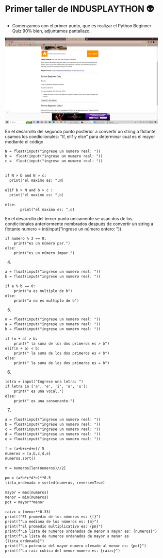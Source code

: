 # Primer taller de INDUSPLAYTHON 👽



+ Comenzamos con el primer punto, que es realizar el Python Beginner Quiz 90% bien, adjuntamos pantallazo.
  
![](https://raw.githubusercontent.com/nisaespa/Taller1/main/punto1quizpython.jpg)

En el desarrollo del segundo punto posterior a convertir un string a flotante, usamos los condiciionales: "If, elif y else" para determinar cual es el mayor mediante el código
```
N = float(input("ingrese un numero real: "))
b =  float(input("ingrese un numero real: "))
c =  float(input("ingrese un numero real: "))


if N > b and N > c:
  print("el maximo es: ",N)
 
elif b > N and b > c :
  print("el maximo es: ",b)
  
else:
       print("el maximo es: ",c)
```
En el desarrollo del tercer punto unicamente se usan dos de los condiciionales anteriormente nombrados después de convertir un string a flotante
numero = int(input("Ingrese un número entero: "))

```
if numero % 2 == 0:
    print("es un número par.")
else:
    print("es un número impar.")

```

4.
```
a = float(input("ingrese un numero real: "))
b = float(input("ingrese un numero real: "))

if a % b == 0:
    print("a es multiplo de b")
else: 
    print("a no es multiplo de b")
```

5. 
```
n = float(input("ingrese un numero real: "))
a = float(input("ingrese un numero real: "))
b = float(input("ingrese un numero real: "))

if (n + a) > b:
    print(" la suma de los dos primeros es > b")
elif(n + a) < b:
    print(" la suma de los dos primeros es < b")     
else:
    print(" la suma de los dos primeros es = b")
```

6.
```
letra = input("Ingrese una letra: ")
if letra in ['a', 'e', 'i', 'o', 'u']:
    print(" es una vocal.")
else:
    print(" es una consonante.")
```

7.
```
a = float(input("ingrese un numero real: "))
b = float(input("ingrese un numero real: "))
c = float(input("ingrese un numero real: "))
d = float(input("ingrese un numero real: "))
e = float(input("ingrese un numero real: "))

f = (a+b+c+d+e)/ 5 
numeros = [a,b,c,d,e]
numeros.sort()

m = numeros[len(numeros)//2]

pm = (a*b*c*d*e)**0.5
lista_ordenada = sorted(numeros, reverse=True)

mayor = max(numeros)
menor = min(numeros)
pot = mayor**menor

raizc = (menor**0.33)
print(f"El promedio de los números es: {f}")
print(f"La mediana de los números es: {m}")
print(f"El promedio multiplicativo es: {pm}")
print(f"La lista de numeros ordenados de menor a mayor es: {numeros}")
print(f"La lista de numeros ordenados de mayor a menor es {lista_ordenada}")
print(f"La potencia del mayor numero elevado al menor es: {pot}")
print(f"La raiz cubica del menor numero es: {raizc}")
```
       

